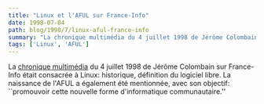 ```yaml
---
title: "Linux et l'AFUL sur France-Info"
date: 1998-07-04
path: blog/1998/7/linux-aful-france-info
summary: "La chronique multimédia du 4 juillet 1998 de Jérôme Colombain sur France-Info était consacrée à Linux: historique, définition du logiciel libre."
tags: ['Linux', 'AFUL']
---
```


<P>
La <A HREF="http://www.radio-france.fr/france-info/jcolombain/c980704m.html">chronique multimédia</A> du 4 juillet 1998 de Jérôme Colombain
sur France-Info était consacrée à Linux: historique, définition du
logiciel libre. La naissance de l'AFUL a également été mentionnée,
avec son objectif: ``promouvoir cette nouvelle forme d'informatique
communautaire.''
</P>


